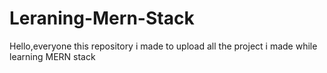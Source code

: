 # Leraning-Mern-Stack
Hello,everyone this repository i made to upload all the project i made while learning MERN stack

